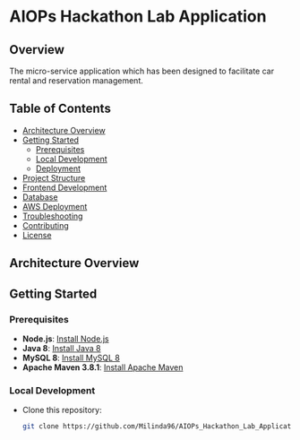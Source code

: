 # AIOPs Hackathon Lab Application

## Overview

The micro-service application which has been designed to facilitate car rental and reservation management.

## Table of Contents

- [Architecture Overview](#architecture-overview)
- [Getting Started](#getting-started)
  - [Prerequisites](#prerequisites)
  - [Local Development](#local-development)
  - [Deployment](#deployment)
- [Project Structure](#project-structure)
- [Frontend Development](#frontend-development)
- [Database](#database)
- [AWS Deployment](#aws-deployment)
- [Troubleshooting](#troubleshooting)
- [Contributing](#contributing)
- [License](#license)

## Architecture Overview

## Getting Started

### Prerequisites

- **Node.js**: [Install Node.js](https://nodejs.org/)
- **Java 8**: [Install Java 8](https://www.oracle.com/java/technologies/javase/javase-jdk8-downloads.html)
- **MySQL 8**: [Install MySQL 8](https://dev.mysql.com/downloads/installer/)
- **Apache Maven 3.8.1**: [Install Apache Maven](https://maven.apache.org/download.cgi)

### Local Development

- Clone this repository:
  ```bash
  git clone https://github.com/Milinda96/AIOPs_Hackathon_Lab_Application.git
